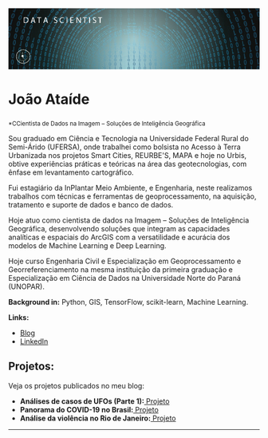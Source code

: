 
<p align="center">
  <img src="Prancheta 3-100.jpg" >
</p>

# João Ataíde
<sub>*CCientista de Dados na Imagem – Soluções de Inteligência Geográfica​</sub>

Sou graduado em Ciência e Tecnologia na Universidade Federal Rural do Semi-Árido (UFERSA), onde trabalhei como bolsista no Acesso à Terra Urbanizada nos projetos Smart Cities, REURBE'S, MAPA e hoje no Urbis, obtive experiências práticas e teóricas na área das geotecnologias, com ênfase em levantamento cartográfico.

Fui estagiário da InPlantar Meio Ambiente, e Engenharia, neste realizamos trabalhos com técnicas e ferramentas de geoprocessamento, na aquisição, tratamento e suporte de dados e banco de dados.

Hoje atuo como cientista de dados na Imagem – Soluções de Inteligência Geográfica, desenvolvendo soluções que integram as capacidades analíticas e espaciais do ArcGIS com a versatilidade e acurácia dos modelos de Machine Learning e Deep Learning.

Hoje curso Engenharia Civil e Especialização em Geoprocessamento e Georreferenciamento na mesma instituição da primeira graduação e Especialização em Ciência de Dados na Universidade Norte do Paraná (UNOPAR).

**Background in:** Python, GIS, TensorFlow, scikit-learn, Machine Learning.

**Links:**
* [Blog](https://www.joaoataide.com)
* [LinkedIn](https://www.linkedin.com/in/joaoataidee/)


## Projetos:
Veja os projetos publicados no meu blog:
* **Análises de casos de UFOs (Parte 1):**[ Projeto](https://www.joaoataide.com/post/an%C3%A1lises-de-casos-de-ufos-parte-1-1)
* **Panorama do COVID-19 no Brasil:**[ Projeto](https://www.joaoataide.com/post/panorama-do-covid-19-no-brasil)
* **Análise da violência no Rio de Janeiro:**[ Projeto](https://www.joaoataide.com/post/análise-da-violênca-no-rio-de-janeiro)
---




